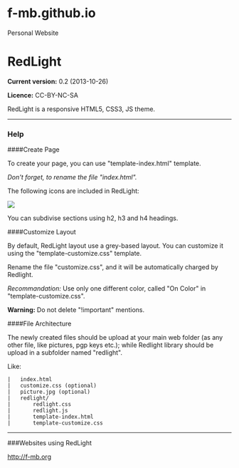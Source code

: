 f-mb.github.io
==============

Personal Website

RedLight
========


**Current version:** 0.2 (2013-10-26)

**Licence:** CC-BY-NC-SA

RedLight is a responsive HTML5, CSS3, JS theme.


***

### Help

####Create Page


To create your page, you can use "template-index.html" template.

*Don't forget, to rename the file "index.html".*

The following icons are included in RedLight:

<img src="icons/icons.jpg"/>

You can subdivise sections using h2, h3 and h4 headings. 

####Customize Layout

By default, RedLight layout use a grey-based layout.
You can customize it using the "template-customize.css" template.

Rename the file "customize.css", and it will be automatically charged by Redlight.

*Recommandation:* Use only one different color, called "On Color" in "template-customize.css".

**Warning:** Do not delete "!important" mentions.

####File Architecture

The newly created files should be upload at your main web folder (as any other file, like pictures, pgp keys etc.); while Redlight library should be upload in a subfolder named "redlight".

Like:

	|	index.html
	|	customize.css (optional)
	|	picture.jpg (optional)
	|	redlight/
	|		redlight.css
	|		redlight.js
	|		template-index.html
	|		template-customize.css

***

###Websites using RedLight

http://f-mb.org
